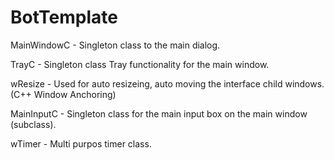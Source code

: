 # BotTemplate

MainWindowC - Singleton class to the main dialog.

TrayC - Singleton class Tray functionality for the main window.

wResize - Used for auto resizeing, auto moving the interface child windows. (C++ Window Anchoring)

MainInputC - Singleton class for the main input box on the main window (subclass).

wTimer - Multi purpos timer class.

